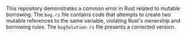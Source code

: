 This repository demonstrates a common error in Rust related to mutable borrowing. The `bug.rs` file contains code that attempts to create two mutable references to the same variable, violating Rust's ownership and borrowing rules. The `bugSolution.rs` file presents a corrected version.